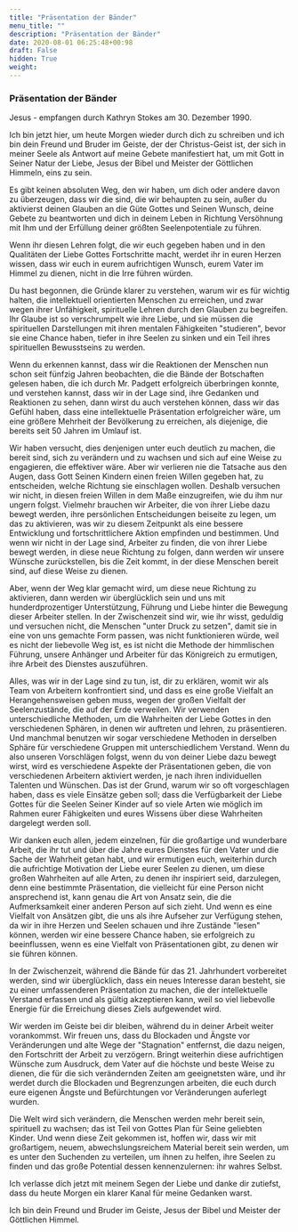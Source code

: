 ```yaml
---
title: "Präsentation der Bänder"
menu_title: ""
description: "Präsentation der Bänder"
date: 2020-08-01 06:25:48+00:98
draft: False
hidden: True
weight:
---
```

### Präsentation der Bänder

Jesus - empfangen durch Kathryn Stokes am 30. Dezember 1990.

Ich bin jetzt hier, um heute Morgen wieder durch dich zu schreiben und ich bin dein Freund und Bruder im Geiste, der der Christus-Geist ist, der sich in meiner Seele als Antwort auf meine Gebete manifestiert hat, um mit Gott in Seiner Natur der Liebe, Jesus der Bibel und Meister der Göttlichen Himmeln, eins zu sein.

Es gibt keinen absoluten Weg, den wir haben, um dich oder andere davon zu überzeugen, dass wir die sind, die wir behaupten zu sein, außer du aktivierst deinen Glauben an die Güte Gottes und Seinen Wunsch, deine Gebete zu beantworten und dich in deinem Leben in Richtung Versöhnung mit Ihm und der Erfüllung deiner größten Seelenpotentiale zu führen.

Wenn ihr diesen Lehren folgt, die wir euch gegeben haben und in den Qualitäten der Liebe Gottes Fortschritte macht, werdet ihr in euren Herzen wissen, dass wir euch in eurem aufrichtigen Wunsch, eurem Vater im Himmel zu dienen, nicht in die Irre führen würden.

Du hast begonnen, die Gründe klarer zu verstehen, warum wir es für wichtig halten, die intellektuell orientierten Menschen zu erreichen, und zwar wegen ihrer Unfähigkeit, spirituelle Lehren durch den Glauben zu begreifen. Ihr Glaube ist so verschrumpelt wie ihre Liebe, und sie müssen die spirituellen Darstellungen mit ihren mentalen Fähigkeiten "studieren", bevor sie eine Chance haben, tiefer in ihre Seelen zu sinken und ein Teil ihres spirituellen Bewusstseins zu werden.

Wenn du erkennen kannst, dass wir die Reaktionen der Menschen nun schon seit fünfzig Jahren beobachten, die die Bände der Botschaften gelesen haben, die ich durch Mr. Padgett erfolgreich überbringen konnte, und verstehen kannst, dass wir in der Lage sind, ihre Gedanken und Reaktionen zu sehen, dann wirst du auch verstehen können, dass wir das Gefühl haben, dass eine intellektuelle Präsentation erfolgreicher wäre, um eine größere Mehrheit der Bevölkerung zu erreichen, als diejenige, die bereits seit 50 Jahren im Umlauf ist.

Wir haben versucht, dies denjenigen unter euch deutlich zu machen, die bereit sind, sich zu verändern und zu wachsen und sich auf eine Weise zu engagieren, die effektiver wäre. Aber wir verlieren nie die Tatsache aus den Augen, dass Gott Seinen Kindern einen freien Willen gegeben hat, zu entscheiden, welche Richtung sie einschlagen wollen. Deshalb versuchen wir nicht, in diesen freien Willen in dem Maße einzugreifen, wie du ihm nur ungern folgst. Vielmehr brauchen wir Arbeiter, die von ihrer Liebe dazu bewegt werden, ihre persönlichen Entscheidungen beiseite zu legen, um das zu aktivieren, was wir zu diesem Zeitpunkt als eine bessere Entwicklung und fortschrittlichere Aktion empfinden und bestimmen. Und wenn wir nicht in der Lage sind, Arbeiter zu finden, die von ihrer Liebe bewegt werden, in diese neue Richtung zu folgen, dann werden wir unsere Wünsche zurückstellen, bis die Zeit kommt, in der diese Menschen bereit sind, auf diese Weise zu dienen.

Aber, wenn der Weg klar gemacht wird, um diese neue Richtung zu aktivieren, dann werden wir überglücklich sein und uns mit hunderdprozentiger Unterstützung, Führung und Liebe hinter die Bewegung dieser Arbeiter stellen. In der Zwischenzeit sind wir, wie ihr wisst, geduldig und versuchen nicht, die Menschen "unter Druck zu setzen", damit sie in eine von uns gemachte Form passen, was nicht funktionieren würde, weil es nicht der liebevolle Weg ist, es ist nicht die Methode der himmlischen Führung, unsere Anhänger und Arbeiter für das Königreich zu ermutigen, ihre Arbeit des Dienstes auszuführen.

Alles, was wir in der Lage sind zu tun, ist, dir zu erklären, womit wir als Team von Arbeitern konfrontiert sind, und dass es eine große Vielfalt an Herangehensweisen geben muss, wegen der großen Vielfalt der Seelenzustände, die auf der Erde verweilen. Wir verwenden unterschiedliche Methoden, um die Wahrheiten der Liebe Gottes in den verschiedenen Sphären, in denen wir auftreten und lehren, zu präsentieren. Und manchmal benutzen wir sogar verschiedene Methoden in derselben Sphäre für verschiedene Gruppen mit unterschiedlichem Verstand. Wenn du also unseren Vorschlägen folgst, wenn du von deiner Liebe dazu bewegt wirst, wird es verschiedene Aspekte der Präsentationen geben, die von verschiedenen Arbeitern aktiviert werden, je nach ihren individuellen Talenten und Wünschen. Das ist der Grund, warum wir so oft vorgeschlagen haben, dass es viele Einsätze geben soll; dass die Verfügbarkeit der Liebe Gottes für die Seelen Seiner Kinder auf so viele Arten wie möglich im Rahmen eurer Fähigkeiten und eures Wissens über diese Wahrheiten dargelegt werden soll.

Wir danken euch allen, jedem einzelnen, für die großartige und wunderbare Arbeit, die ihr tut und über die Jahre eures Dienstes für den Vater und die Sache der Wahrheit getan habt, und wir ermutigen euch, weiterhin durch die aufrichtige Motivation der Liebe eurer Seelen zu dienen, um diese großen Wahrheiten auf alle Arten, zu denen ihr inspiriert seid, darzulegen, denn eine bestimmte Präsentation, die vielleicht für eine Person nicht ansprechend ist, kann genau die Art von Ansatz sein, die die Aufmerksamkeit einer anderen Person auf sich zieht. Und wenn es eine Vielfalt von Ansätzen gibt, die uns als ihre Aufseher zur Verfügung stehen, da wir in ihre Herzen und Seelen schauen und ihre Zustände "lesen" können, werden wir eine bessere Chance haben, sie erfolgreich zu beeinflussen, wenn es eine Vielfalt von Präsentationen gibt, zu denen wir sie führen können.

In der Zwischenzeit, während die Bände für das 21. Jahrhundert vorbereitet werden, sind wir überglücklich, dass ein neues Interesse daran besteht, sie zu einer umfassenderen Präsentation zu machen, die der intellektuelle Verstand erfassen und als gültig akzeptieren kann, weil so viel liebevolle Energie für die Erreichung dieses Ziels aufgewendet wird.

Wir werden im Geiste bei dir bleiben, während du in deiner Arbeit weiter vorankommst. Wir freuen uns, dass du Blockaden und Ängste vor Veränderungen und alte Wege der "Stagnation" entfernst, die dazu neigen, den Fortschritt der Arbeit zu verzögern. Bringt weiterhin diese aufrichtigen Wünsche zum Ausdruck, dem Vater auf die höchste und beste Weise zu dienen, die für die sich verändernden Zeiten am geeignetsten wäre, und ihr werdet durch die Blockaden und Begrenzungen arbeiten, die euch durch eure eigenen Ängste und Befürchtungen vor Veränderungen auferlegt wurden.

Die Welt wird sich verändern, die Menschen werden mehr bereit sein, spirituell zu wachsen; das ist Teil von Gottes Plan für Seine geliebten Kinder. Und wenn diese Zeit gekommen ist, hoffen wir, dass wir mit großartigem, neuem, abwechslungsreichem Material bereit sein werden, um es unter den Suchenden zu verteilen, um ihnen zu helfen, ihre Seelen zu finden und das große Potential dessen kennenzulernen: ihr wahres Selbst.

Ich verlasse dich jetzt mit meinem Segen der Liebe und danke dir zutiefst, dass du heute Morgen ein klarer Kanal für meine Gedanken warst.

Ich bin dein Freund und Bruder im Geiste, Jesus der Bibel und Meister der Göttlichen Himmel.
